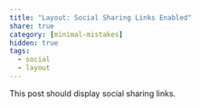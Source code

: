 ```yaml
---
title: "Layout: Social Sharing Links Enabled"
share: true
category: [minimal-mistakes]
hidden: true
tags:
  - social
  - layout
---
```


This post should display social sharing links.
<!--stackedit_data:
eyJoaXN0b3J5IjpbNjAwMTE0OTIwXX0=
-->
